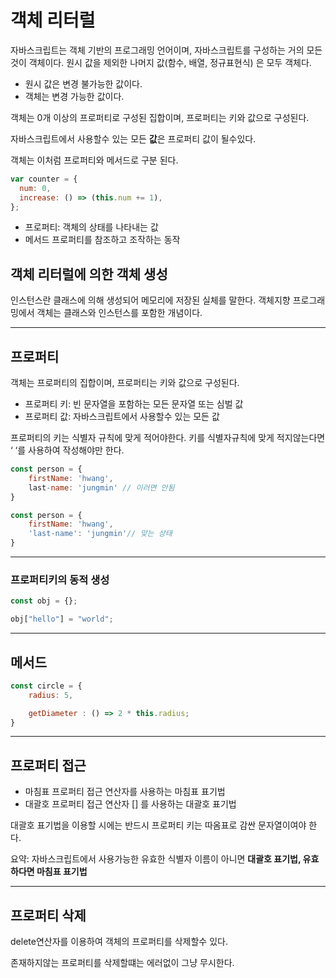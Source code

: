# 객체 리터럴

자바스크립트는 객체 기반의 프로그래밍 언어이며, 자바스크립트를 구성하는 거의 모든것이 객체이다. 원시 값을 제외한 나머지 값(함수, 배열, 정규표현식) 은 모두 객체다.

- 원시 값은 변경 불가능한 값이다.
- 객체는 변경 가능한 값이다.

객체는 0개 이상의 프로퍼티로 구성된 집합이며, 프로퍼티는 키와 값으로 구성된다.

자바스크립트에서 사용할수 있는 모든 **값**은 프로퍼티 값이 될수있다.

객체는 이처럼 프로퍼티와 메서드로 구분 된다.

```jsx
var counter = {
  num: 0,
  increase: () => (this.num += 1),
};
```

- 프로퍼티: 객체의 상태를 나타내는 값
- 메서드 프로퍼티를 참조하고 조작하는 동작

## 객체 리터럴에 의한 객체 생성

인스턴스란 클래스에 의해 생성되어 메모리에 저장된 실체를 말한다. 객체지향 프로그래밍에서 객체는 클래스와 인스턴스를 포함한 개념이다.

---

## 프로퍼티

객체는 프로퍼티의 집합이며, 프로퍼티는 키와 값으로 구성된다.

- 프로퍼티 키: 빈 문자열을 포함하는 모든 문자열 또는 심벌 값
- 프로퍼티 값: 자바스크립트에서 사용할수 있는 모든 값

프로퍼티의 키는 식별자 규칙에 맞게 적어야한다. 키를 식별자규칙에 맞게 적지않는다면 ‘ ‘를 사용하여 작성해야만 한다.

```jsx
const person = {
	firstName: 'hwang',
	last-name: 'jungmin' // 이러면 안됨
}

const person = {
	firstName: 'hwang',
	'last-name': 'jungmin'// 맞는 상태
}
```

---

### 프로퍼티키의 동적 생성

```jsx
const obj = {};

obj["hello"] = "world";
```

---

## 메서드

```jsx
const circle = {
	radius: 5,

	getDiameter : () => 2 * this.radius;
}
```

---

## 프로퍼티 접근

- 마침표 프로퍼티 접근 연산자를 사용하는 마침표 표기법
- 대괄호 프로퍼티 접근 연산자 [] 를 사용하는 대괄호 표기법

대괄호 표기법을 이용할 시에는 반드시 프로퍼티 키는 따옴표로 감싼 문자열이여야 한다.

요약: 자바스크립트에서 사용가능한 유효한 식별자 이름이 아니면 **대괄호 표기법, 유효하다면 마침표 표기법**

---

## 프로퍼티 삭제

delete연산자를 이용하여 객체의 프로퍼티를 삭제할수 있다.

존재하지않는 프로퍼티를 삭제할떄는 에러없이 그냥 무시한다.
